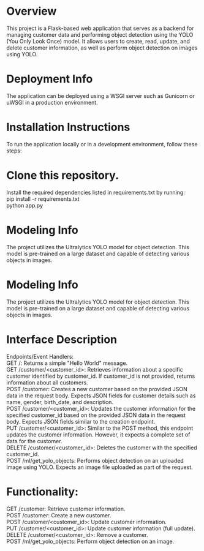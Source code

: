 # Overview 
This project is a Flask-based web application that serves as a backend for managing customer data and performing object detection using the YOLO (You Only Look Once) model. It allows users to create, read, update, and delete customer information, as well as perform object detection on images using YOLO.  

# Deployment Info  
The application can be deployed using a WSGI server such as Gunicorn or uWSGI in a production environment.  

# Installation Instructions  
To run the application locally or in a development environment, follow these steps:  

# Clone this repository.  
Install the required dependencies listed in requirements.txt by running:  
pip install -r requirements.txt  
python app.py  

# Modeling Info  
The project utilizes the Ultralytics YOLO model for object detection. This model is pre-trained on a large dataset and capable of detecting various objects in images.  

# Modeling Info 
The project utilizes the Ultralytics YOLO model for object detection. This model is pre-trained on a large dataset and capable of detecting various objects in images. 

# Interface Description  
Endpoints/Event Handlers:  
GET /: Returns a simple "Hello World" message.  
GET /customer/<customer_id>: Retrieves information about a specific customer identified by customer_id. If customer_id is not provided, returns information about all customers.  
POST /customer: Creates a new customer based on the provided JSON data in the request body. Expects JSON fields for customer details such as name, gender, birth_date, and description.  
POST /customer/<customer_id>: Updates the customer information for the specified customer_id based on the provided JSON data in the request body. Expects JSON fields similar to the creation endpoint.  
PUT /customer/<customer_id>: Similar to the POST method, this endpoint updates the customer information. However, it expects a complete set of data for the customer.  
DELETE /customer/<customer_id>: Deletes the customer with the specified customer_id.  
POST /ml/get_yolo_objects: Performs object detection on an uploaded image using YOLO. Expects an image file uploaded as part of the request.  
# Functionality:  
GET /customer: Retrieve customer information.  
POST /customer: Create a new customer.  
POST /customer/<customer_id>: Update customer information.  
PUT /customer/<customer_id>: Update customer information (full update).  
DELETE /customer/<customer_id>: Remove a customer.  
POST /ml/get_yolo_objects: Perform object detection on an image.  



